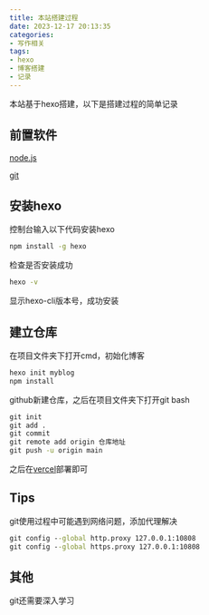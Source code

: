 ```yaml
---
title: 本站搭建过程
date: 2023-12-17 20:13:35
categories:
- 写作相关
tags:
- hexo
- 博客搭建
- 记录
---
```


本站基于hexo搭建，以下是搭建过程的简单记录

## 前置软件

[node.js](https://nodejs.org/)

[git](https://git-scm.com)

## 安装hexo

控制台输入以下代码安装hexo

```cmd
npm install -g hexo
```

检查是否安装成功

```cmd
hexo -v
```

显示hexo-cli版本号，成功安装

## 建立仓库

在项目文件夹下打开cmd，初始化博客

```cmd
hexo init myblog
npm install
```

github新建仓库，之后在项目文件夹下打开git bash

```cmd
git init
git add .
git commit
git remote add origin 仓库地址
git push -u origin main
```

之后在[vercel](https://vercel.com/)部署即可

## Tips

git使用过程中可能遇到网络问题，添加代理解决

```cmd
git config --global http.proxy 127.0.0.1:10808
git config --global https.proxy 127.0.0.1:10808
```

## 其他

git还需要深入学习

